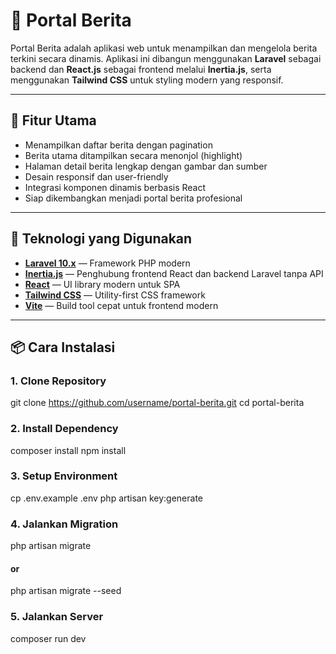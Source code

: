 # 📰 Portal Berita

Portal Berita adalah aplikasi web untuk menampilkan dan mengelola berita terkini secara dinamis. Aplikasi ini dibangun menggunakan **Laravel** sebagai backend dan **React.js** sebagai frontend melalui **Inertia.js**, serta menggunakan **Tailwind CSS** untuk styling modern yang responsif.

---

## 🚀 Fitur Utama

-   Menampilkan daftar berita dengan pagination
-   Berita utama ditampilkan secara menonjol (highlight)
-   Halaman detail berita lengkap dengan gambar dan sumber
-   Desain responsif dan user-friendly
-   Integrasi komponen dinamis berbasis React
-   Siap dikembangkan menjadi portal berita profesional

---

## 🧰 Teknologi yang Digunakan

-   **[Laravel 10.x](https://laravel.com/)** — Framework PHP modern
-   **[Inertia.js](https://inertiajs.com/)** — Penghubung frontend React dan backend Laravel tanpa API
-   **[React](https://react.dev/)** — UI library modern untuk SPA
-   **[Tailwind CSS](https://tailwindcss.com/)** — Utility-first CSS framework
-   **[Vite](https://vitejs.dev/)** — Build tool cepat untuk frontend modern

---

## 📦 Cara Instalasi

### 1. Clone Repository

git clone https://github.com/username/portal-berita.git
cd portal-berita

### 2. Install Dependency

composer install
npm install

### 3. Setup Environment

cp .env.example .env
php artisan key:generate

### 4. Jalankan Migration

php artisan migrate

#### or

php artisan migrate --seed

### 5. Jalankan Server

composer run dev
